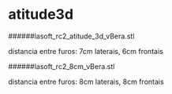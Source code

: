 # atitude3d

######lasoft_rc2_atitude_3d_vBera.stl

distancia entre furos: 7cm laterais, 6cm frontais

######lasoft_rc2_8cm_vBera.stl

distancia entre furos: 8cm laterais, 8cm frontais
